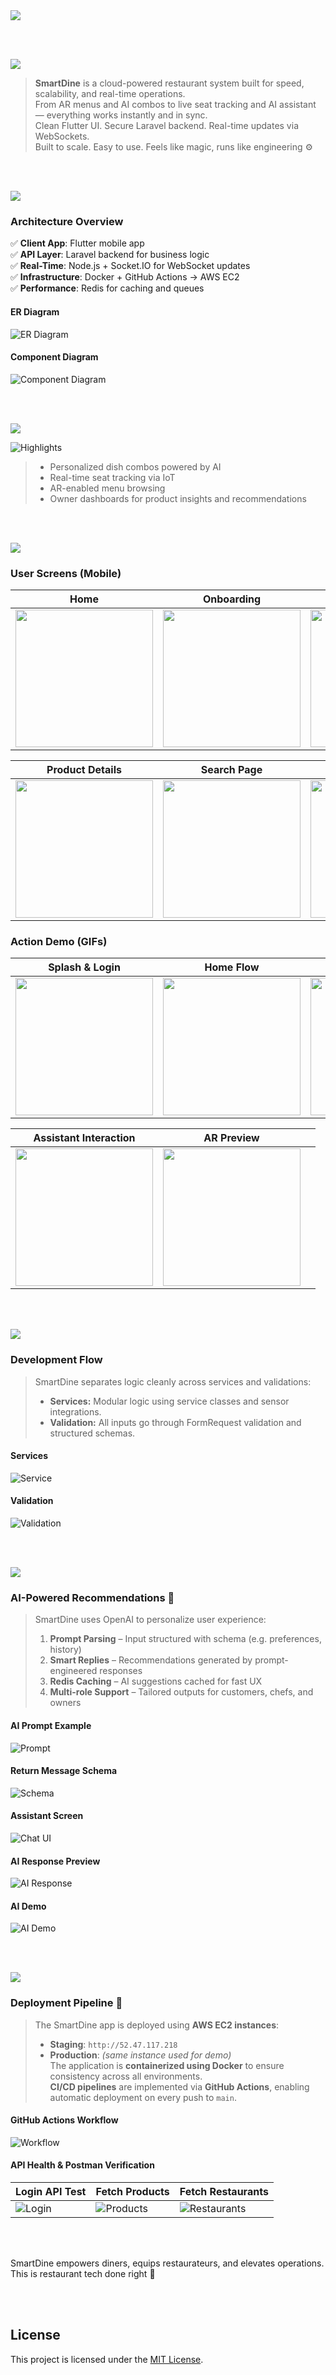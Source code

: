 <img src="./readme/title1.svg" />

<br><br>

<!-- project overview -->
<img src="./readme/title2.svg" />

> **SmartDine** is a cloud-powered restaurant system built for speed, scalability, and real-time operations.  
> From AR menus and AI combos to live seat tracking and AI assistant — everything works instantly and in sync.  
> Clean Flutter UI. Secure Laravel backend. Real-time updates via WebSockets.  
> Built to scale. Easy to use. Feels like magic, runs like engineering ⚙️

<br><br>

<!-- System Design -->
<img src="./readme/title3.svg" />

### Architecture Overview

✅ **Client App**: Flutter mobile app  
✅ **API Layer**: Laravel backend for business logic  
✅ **Real-Time**: Node.js + Socket.IO for WebSocket updates  
✅ **Infrastructure**: Docker + GitHub Actions → AWS EC2  
✅ **Performance**: Redis for caching and queues

#### ER Diagram

![ER Diagram](./readme/erd.svg)

#### Component Diagram

![Component Diagram](./readme/componentsDiagram.drawio.png)

<br><br>

<!-- Project Highlights -->
<img src="./readme/title4.svg" />

![Highlights](./readme/projectHighlight.svg)

> - Personalized dish combos powered by AI  
> - Real-time seat tracking via IoT  
> - AR-enabled menu browsing  
> - Owner dashboards for product insights and recommendations

<br><br>

<!-- Demo -->
<img src="./readme/title5.svg" />

### User Screens (Mobile)

| Home                              | Onboarding                           | Assistant                           |
| --------------------------------- | ------------------------------------ | ----------------------------------- |
| <img src="./readme/homepage.jpg" width="220"/> | <img src="./readme/onboarding_screen.jpg" width="220"/> | <img src="./readme/empty_chatting.jpg" width="220"/> |

| Product Details                         | Search Page                        | AR Dish View                        |
| --------------------------------------- | ---------------------------------- | ----------------------------------- |
| <img src="./readme/product_details.jpg" width="220"/> | <img src="./readme/search_page.jpg" width="220"/> | <img src="./readme/Burger_AR.jpg" width="220"/> |

### Action Demo (GIFs)

| Splash & Login                     | Home Flow                          | Search                              |
| ---------------------------------- | ---------------------------------- | ----------------------------------- |
| <img src="./readme/LoginVid.gif" width="220"/> | <img src="./readme/homeScreenVid.gif" width="220"/> | <img src="./readme/search_vid.gif" width="220"/> |

| Assistant Interaction              | AR Preview                         |                                     |
| ---------------------------------- | ---------------------------------- | ----------------------------------- |
| <img src="./readme/chatting_vid.gif" width="220"/> | <img src="./readme/AR.gif" width="220"/> |                                     |

<br><br>

<!-- Development -->
<img src="./readme/title6.svg" />

### Development Flow

> SmartDine separates logic cleanly across services and validations:
>
> - **Services:** Modular logic using service classes and sensor integrations.
> - **Validation:** All inputs go through FormRequest validation and structured schemas.

#### Services

![Service](./readme/sensorService.png)

#### Validation

![Validation](./readme/ProductValidation.png)

<br><br>

<!-- AI Integration -->
<img src="./readme/title7.svg" />

### AI-Powered Recommendations 🤖

> SmartDine uses OpenAI to personalize user experience:
>
> 1. **Prompt Parsing** – Input structured with schema (e.g. preferences, history)  
> 2. **Smart Replies** – Recommendations generated by prompt-engineered responses  
> 3. **Redis Caching** – AI suggestions cached for fast UX  
> 4. **Multi-role Support** – Tailored outputs for customers, chefs, and owners

#### AI Prompt Example

![Prompt](./readme/Prompt.png)

#### Return Message Schema

![Schema](./readme/return_message_schema.png)

#### Assistant Screen

![Chat UI](./readme/chatting.jpg)

#### AI Response Preview

![AI Response](./readme/AI.jpg)

#### AI Demo

![AI Demo](./readme/AIVid.gif)

<br><br>

<!-- Deployment -->
<img src="./readme/title8.svg" />

### Deployment Pipeline 🚀

> The SmartDine app is deployed using **AWS EC2 instances**:  
>
> - **Staging**: `http://52.47.117.218`  
> - **Production**: *(same instance used for demo)*  
> The application is **containerized using Docker** to ensure consistency across all environments.  
> **CI/CD pipelines** are implemented via **GitHub Actions**, enabling automatic deployment on every push to `main`.

#### GitHub Actions Workflow

![Workflow](./readme/github_workflow.png)

#### API Health & Postman Verification

| Login API Test                  | Fetch Products                     | Fetch Restaurants                  |
| ------------------------------ | ---------------------------------- | ---------------------------------- |
| ![Login](./readme/login_postman.png) | ![Products](./readme/fetch_products_postman.png) | ![Restaurants](./readme/fetch_restaurants_postman.png) |

<br><br>

SmartDine empowers diners, equips restaurateurs, and elevates operations.  
This is restaurant tech done right 🍴

<br><br>

## License

This project is licensed under the [MIT License](./LICENSE).
